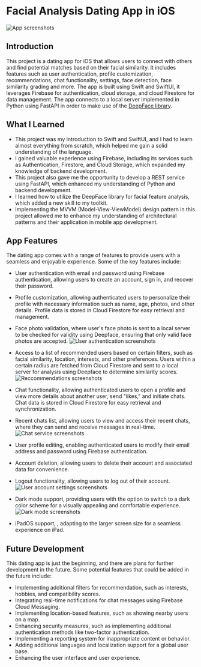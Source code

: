 # Facial Analysis Dating App in iOS

![App screenshots](https://i.imgur.com/MErAENq.png)

## Introduction

This project is a dating app for iOS that allows users to connect with others and find potential matches based on their facial similarity. It includes features such as user authentication, profile customization, recommendations, chat functionality, settings, face detection, face similarity grading and more. The app is built using Swift and SwiftUI, it leverages Firebase for authentication, cloud storage, and cloud Firestore for data management. The app connects to a local server implemented in Python using FastAPI in order to make use of the [DeepFace library](https://github.com/serengil/deepface).

## What I Learned

- This project was my introduction to Swift and SwiftUI, and I had to learn almost everything from scratch, which helped me gain a solid understanding of the language.
- I gained valuable experience using Firebase, including its services such as Authentication, Firestore, and Cloud Storage, which expanded my knowledge of backend development.
- This project also gave me the opportunity to develop a REST service using FastAPI, which enhanced my understanding of Python and backend development.
- I learned how to utilize the DeepFace library for facial feature analysis, which added a new skill to my toolkit.
- Implementing the MVVM (Model-View-ViewModel) design pattern in this project allowed me to enhance my understanding of architectural patterns and their application in mobile app development.

## App Features

The dating app comes with a range of features to provide users with a seamless and enjoyable experience. Some of the key features include:

- User authentication with email and password using Firebase authentication, allowing users to create an account, sign in, and recover their password.
- Profile customization, allowing authenticated users to personalize their profile with necessary information such as name, age, photos, and other details. Profile data is stored in Cloud Firestore for easy retrieval and management.
- Face photo validation, where user's face photo is sent to a local server to be checked for validity using Deepface, ensuring that only valid face photos are accepted.
![User authentication screenshots](https://i.imgur.com/34iSL1C.png)

- Access to a list of recommended users based on certain filters, such as facial similarity, location, interests, and other preferences. Users within a certain radius are fetched from Cloud Firestore and sent to a local server for analysis using Deepface to determine similarity scores.
![Reccommendations screenshots](https://i.imgur.com/z0bAo81.png)

- Chat functionality, allowing authenticated users to open a profile and view more details about another user, send "likes," and initiate chats. Chat data is stored in Cloud Firestore for easy retrieval and synchronization.
- Recent chats list, allowing users to view and access their recent chats, where they can send and receive messages in real-time.
![Chat service screenshots](https://i.imgur.com/vSVXuK3.png)

- User profile editing, enabling authenticated users to modify their email address and password using Firebase authentication.
- Account deletion, allowing users to delete their account and associated data for convenience.
- Logout functionality, allowing users to log out of their account.
![User account settings screenshots](https://i.imgur.com/vL5hef5.png)

- Dark mode support, providing users with the option to switch to a dark color scheme for a visually appealing and comfortable experience.
![Dark mode screenshots](https://i.imgur.com/GPuXc20.png)

- iPadOS support, , adapting to the larger screen size for a seamless experience on iPad.

## Future Development

This dating app is just the beginning, and there are plans for further development in the future. Some potential features that could be added in the future include:

- Implementing additional filters for recommendation, such as interests, hobbies, and compatibility scores.
- Integrating real-time notifications for chat messages using Firebase Cloud Messaging.
- Implementing location-based features, such as showing nearby users on a map.
- Enhancing security measures, such as implementing additional authentication methods like two-factor authentication.
- Implementing a reporting system for inappropriate content or behavior.
- Adding additional languages and localization support for a global user base.
- Enhancing the user interface and user experience.
